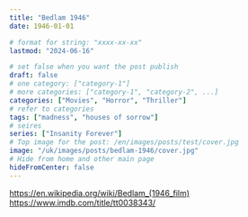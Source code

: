 ```yaml
---
title: "Bedlam 1946"
date: 1946-01-01

# format for string: "xxxx-xx-xx"
lastmod: "2024-06-16"

# set false when you want the post publish
draft: false
# one category: ["category-1"]
# more categories: ["category-1", "category-2", ...]
categories: ["Movies", "Horror", "Thriller"]
# refer to categories
tags: ["madness", "houses of sorrow"]
# seires
series: ["Insanity Forever"]
# Top image for the post: /en/images/posts/test/cover.jpg
image: "/uk/images/posts/bedlam-1946/cover.jpg"
# Hide from home and other main page
hideFromCenter: false
---
```

https://en.wikipedia.org/wiki/Bedlam_(1946_film)
https://www.imdb.com/title/tt0038343/
<!--more-->